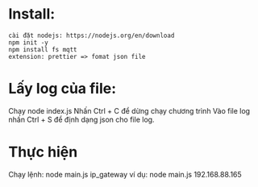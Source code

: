 # Install:

    cài đặt nodejs: https://nodejs.org/en/download
    npm init -y
    npm install fs mqtt
    extension: prettier => fomat json file

# Lấy log của file:

Chạy node index.js
Nhấn Ctrl + C để dừng chạy chương trình
Vào file log nhấn Ctrl + S để định dạng json cho file log.

# Thực hiện

Chạy lệnh: node main.js ip_gateway
ví dụ: node main.js 192.168.88.165

